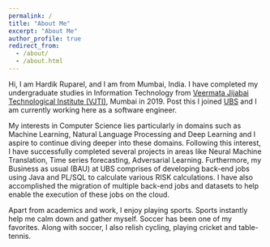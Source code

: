 ```yaml
---
permalink: /
title: "About Me"
excerpt: "About Me"
author_profile: true
redirect_from: 
  - /about/
  - /about.html
---
```


Hi, I am Hardik Ruparel, and I am from Mumbai, India. I have completed my undergraduate studies in Information Technology from [Veermata Jijabai Technological Institute (VJTI)](http://vjti.ac.in/), Mumbai in 2019. Post this I joined [UBS](https://www.ubs.com/in/en.html) and I am currently working here as a software engineer.

My interests in Computer Science lies particularly in domains such as Machine Learning, Natural Language Processing and Deep Learning and I aspire to continue diving deeper into these domains. Following this interest, I have successfully completed several projects in areas like Neural Machine Translation, Time series forecasting, Adversarial Learning. Furthermore, my Business as usual (BAU) at UBS comprises of developing back-end jobs using Java and PL/SQL to calculate various RISK calculations. I have also accomplished the migration of multiple back-end jobs and datasets to help enable the execution of these jobs on the cloud. 

Apart from academics and work, I enjoy playing sports. Sports instantly help me calm down and gather myself. Soccer has been one of my favorites. Along with soccer, I also relish cycling, playing cricket and table-tennis.
